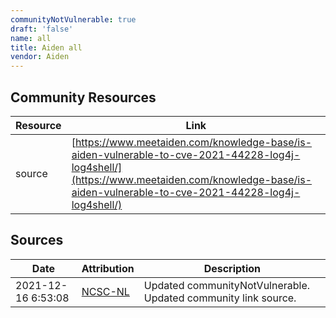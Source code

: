 ```yaml
---
communityNotVulnerable: true
draft: 'false'
name: all
title: Aiden all
vendor: Aiden
---
```



## Community Resources
| Resource | Link |
| --- | --- |
| source | [https://www.meetaiden.com/knowledge-base/is-aiden-vulnerable-to-cve-2021-44228-log4j-log4shell/](https://www.meetaiden.com/knowledge-base/is-aiden-vulnerable-to-cve-2021-44228-log4j-log4shell/) |


## Sources
| Date | Attribution | Description |
| --- | --- | --- |
| 2021-12-16 6:53:08 | [NCSC-NL](https://github.com/NCSC-NL/log4shell/blob/main/software/README.md) | Updated communityNotVulnerable. Updated community link source.  |
